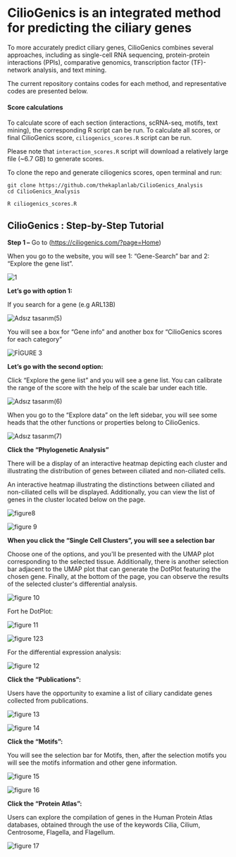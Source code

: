 # CilioGenics is an integrated method for predicting the ciliary genes 

To more accurately predict ciliary genes, CilioGenics combines several approaches, including as single-cell RNA sequencing, protein-protein interactions (PPIs), comparative genomics, transcription factor (TF)-network analysis, and text mining.

The current repository contains codes for each method, and representative codes are presented below.

#### **Score calculations**

To calculate score of each section (interactions, scRNA-seq, motifs, text mining), the corresponding R script can be run. To calculate all scores, or final CilioGenics score, `ciliogenics_scores.R` script can be run.

Please note that `interaction_scores.R` script will download a relatively large file (\~6.7 GB) to generate scores.

To clone the repo and generate ciliogenics scores, open terminal and run:

```         
git clone https://github.com/thekaplanlab/CilioGenics_Analysis
cd CilioGenics_Analysis

R ciliogenics_scores.R
```
## CilioGenics : Step-by-Step Tutorial 

**Step 1 –** 
Go to (https://ciliogenics.com/?page=Home)

When you go to the website, you will see 1: “Gene-Search” bar and 2: “Explore the gene list”.

![1](https://github.com/thekaplanlab/CilioGenics_Analysis/assets/126083033/25293a61-d0cf-4798-853a-6d308c45ae50)

**Let’s go with option 1:**

If you search for a gene (e.g ARL13B)

![Adsız tasarım(5)](https://github.com/thekaplanlab/CilioGenics_Analysis/assets/126083033/9f4985dd-5c09-4df3-bd58-62a6e86e03e3)

You will see a box for “Gene info” and another box for “CilioGenics scores for each category”

![FİGURE 3](https://github.com/thekaplanlab/CilioGenics_Analysis/assets/126083033/37867f5b-a1fc-4223-895a-9fbde75f376c)

**Let’s go with the second option:**

Click “Explore the gene list” and you will see a gene list. You can calibrate the range of the score with the help of the scale bar under each title. 

![Adsız tasarım(6)](https://github.com/thekaplanlab/CilioGenics_Analysis/assets/126083033/efb9d930-7622-474f-8797-4c707f95443f)

When you go to the “Explore data” on the left sidebar, you will see some heads that the other functions or properties belong to CilioGenics. 

![Adsız tasarım(7)](https://github.com/thekaplanlab/CilioGenics_Analysis/assets/126083033/265c7489-ba28-4493-835d-415c6f75a81e)

**Click the “Phylogenetic Analysis”**

There will be a display of an interactive heatmap depicting each cluster and illustrating the distribution of genes between ciliated and non-ciliated cells.

An interactive heatmap illustrating the distinctions between ciliated and non-ciliated cells will be displayed. Additionally, you can view the list of genes in the cluster located below on the page.

![figure8](https://github.com/thekaplanlab/CilioGenics_Analysis/assets/126083033/4c3672e5-3009-4250-b822-014ca50899cb)

![figure 9](https://github.com/thekaplanlab/CilioGenics_Analysis/assets/126083033/efdcb645-c63f-40ad-b859-f33a4e807844)

**When you click the “Single Cell Clusters”, you will see a selection bar**

Choose one of the options, and you'll be presented with the UMAP plot corresponding to the selected tissue. Additionally, there is another selection bar adjacent to the UMAP plot that can generate the DotPlot featuring the chosen gene. Finally, at the bottom of the page, you can observe the results of the selected cluster's differential analysis.

![figure 10](https://github.com/thekaplanlab/CilioGenics_Analysis/assets/126083033/cefe827b-71f1-4d6b-9a0a-42448e08ea26)

Fort he DotPlot: 

![figure 11](https://github.com/thekaplanlab/CilioGenics_Analysis/assets/126083033/12113891-b7a5-4a3e-bccf-12abafd6702d)

![figure 123](https://github.com/thekaplanlab/CilioGenics_Analysis/assets/126083033/3c51afdc-687f-4d30-a22d-f3d4a68e08c6)

For the differential expression analysis: 

![figure 12](https://github.com/thekaplanlab/CilioGenics_Analysis/assets/126083033/97318228-89cb-409a-a48a-1cc7f4c54b98)

**Click the “Publications”:**

Users have the opportunity to examine a list of ciliary candidate genes collected from publications.

![figure 13](https://github.com/thekaplanlab/CilioGenics_Analysis/assets/126083033/1dd129a0-c92e-457c-95d9-adb449cb8068)

![figure 14](https://github.com/thekaplanlab/CilioGenics_Analysis/assets/126083033/aade82f3-084a-4606-a6c7-b7e11cca17b4)

**Click the “Motifs”:**

You will see the selection bar for Motifs, then, after the selection motifs you will see the motifs information and other gene information. 

![figure 15](https://github.com/thekaplanlab/CilioGenics_Analysis/assets/126083033/ba26eebc-abd3-4e6f-b0f5-41fa4047316b)

![figure 16](https://github.com/thekaplanlab/CilioGenics_Analysis/assets/126083033/50c540e7-666a-4812-8c12-669a677134ce)

**Click the “Protein Atlas”:**

Users can explore the compilation of genes in the Human Protein Atlas databases, obtained through the use of the keywords Cilia, Cilium, Centrosome, Flagella, and Flagellum. 

 ![figure 17](https://github.com/thekaplanlab/CilioGenics_Analysis/assets/126083033/2a741027-b57f-4b6c-a200-dc244a2245cd)




